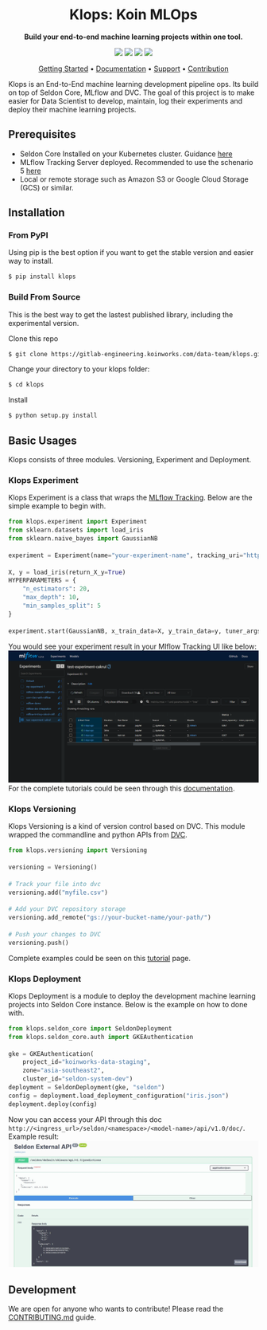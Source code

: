 
<h1 align="center">
    Klops: Koin MLOps
</h1>

<p align="center">
    <strong>Build your end-to-end machine learning projects within one tool.</strong>
</p>

<p align="center">
    <a href="#" title="PyPi Version"><img src="https://img.shields.io/badge/PyPi-v.0.4.8-blue"></a>
    <a href="#" title="Python Version"><img src="https://img.shields.io/badge/Python-3.6%2B-green"></a>
    <!-- <a href="https://www.codacy.com/gh/ml-tooling/lazydocs/dashboard" title="Codacy Analysis"><img src="https://app.codacy.com/project/badge/Grade/1c8ad486ce9547b6b713cce7ca1d1ec3"></a> -->
    <!-- <a href="" title="Build status"><img src="https://img.shields.io/github/workflow/status/ml-tooling/lazydocs/build-pipeline?style=flat"></a> -->
    <a href="#" title="Project License"><img src="https://img.shields.io/badge/License-Koinworks-red"></a>
    <!-- <a href="https://gitter.im/ml-tooling/lazydocs" title="Chat on Gitter"><img src="https://badges.gitter.im/ml-tooling/lazydocs.svg"></a> -->
    <a href="https://twitter.com/mltooling" title="ML Tooling on Twitter"><img src="https://img.shields.io/twitter/follow/mltooling.svg?label=follow&style=social"></a>
</p>

<p align="center">
  <a href="#installation">Getting Started</a> •
  <a href="/docs#tutorials-and-api-overview">Documentation</a> •
  <a href="/issues">Support</a> •
  <a href="#development">Contribution</a>
  <!-- <a href="https://github.com/ml-tooling/lazydocs/releases">Changelog</a> -->
</p>

Klops is an End-to-End machine learning development pipeline ops. Its build on top of Seldon Core, MLflow and DVC. The goal of this project is to make easier for Data Scientist to develop, maintain, log their experiments and deploy their machine learning projects.  

## Prerequisites  
- Seldon Core Installed on your Kubernetes cluster. Guidance [here](https://docs.seldon.io/projects/seldon-core/en/latest/workflow/install.html)  
- MLflow Tracking Server deployed. Recommended to use the schenario 5  [here](https://www.mlflow.org/docs/latest/tracking.html#scenario-5-mlflow-tracking-server-enabled-with-proxied-artifact-storage-access)  
- Local or remote storage such as Amazon S3 or Google Cloud Storage (GCS) or similar.

## Installation  
### From PyPI
Using pip is the best option if you want to get the stable version and easier way to install.
```bash
$ pip install klops
```
### Build From Source  
This is the best way to get the lastest published library, including the experimental version.

Clone this repo  
```bash
$ git clone https://gitlab-engineering.koinworks.com/data-team/klops.git
```  
Change your directory to your klops folder:  
```bash
$ cd klops
```  
Install
```bash
$ python setup.py install
```

## Basic Usages 
Klops consists of three modules. Versioning, Experiment and Deployment.

### Klops Experiment  
Klops Experiment is a class that wraps the [MLflow Tracking](https://www.mlflow.org/docs/latest/tracking.html). Below are the simple example to begin with.
```py
from klops.experiment import Experiment
from sklearn.datasets import load_iris
from sklearn.naive_bayes import GaussianNB

experiment = Experiment(name="your-experiment-name", tracking_uri="http://<your-mlflow-host>:<port>")

X, y = load_iris(return_X_y=True)
HYPERPARAMETERS = {
    "n_estimators": 20,
    "max_depth": 10,
    "min_samples_split": 5
}

experiment.start(GaussianNB, x_train_data=X, y_train_data=y, tuner_args=HYPERPARAMETERS)
```  

You would see your experiment result in your Mlflow Tracking UI like below:  
![Tracking result](/resources/images/experiment_ui.png)
For the complete tutorials could be seen through this [documentation](/docs/tutorial.experiment.md).  
### Klops Versioning  
Klops Versioning is a kind of version control based on DVC. This module wrapped the commandline and python APIs from [DVC](https://dvc.org).
```py
from klops.versioning import Versioning

versioning = Versioning()

# Track your file into dvc
versioning.add("myfile.csv")

# Add your DVC repository storage
versioning.add_remote("gs://your-bucket-name/your-path/")

# Push your changes to DVC
versioning.push()
```  

Complete examples could be seen on this [tutorial](/docs/tutorial.versioning.md) page.  

### Klops Deployment  
Klops Deployment is a module to deploy the development machine learning projects into Seldon Core instance. Below is the example on how to done with.

```py
from klops.seldon_core import SeldonDeployment
from klops.seldon_core.auth import GKEAuthentication

gke = GKEAuthentication(
    project_id="koinworks-data-staging",
    zone="asia-southeast2",
    cluster_id="seldon-system-dev")
deployment = SeldonDeployment(gke, "seldon")
config = deployment.load_deployment_configuration("iris.json")
deployment.deploy(config)
```  
Now you can access your API through this doc `http://<ingress_url>/seldon/<namespace>/<model-name>/api/v1.0/doc/`. Example result:  
![Deployment Example](/resources/images/deployment_result_example.jpg)

## Development  

We are open for anyone who wants to contribute! Please read the [CONTRIBUTING.md](CONTRIBUTING.md) guide.
